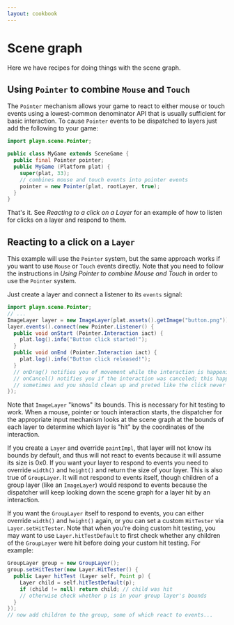 ```yaml
---
layout: cookbook
---
```


# Scene graph

Here we have recipes for doing things with the scene graph.

## Using `Pointer` to combine `Mouse` and `Touch`

The `Pointer` mechanism allows your game to react to either mouse or touch events using a
lowest-common denominator API that is usually sufficient for basic interaction. To cause `Pointer`
events to be dispatched to layers just add the following to your game:

```java
import playn.scene.Pointer;

public class MyGame extends SceneGame {
  public final Pointer pointer;
  public MyGame (Platform plat) {
    super(plat, 33);
    // combines mouse and touch events into pointer events
    pointer = new Pointer(plat, rootLayer, true);
  }
}
```

That's it. See _Reacting to a click on a Layer_ for an example of how to listen for clicks on a
layer and respond to them.

## Reacting to a click on a `Layer`

This example will use the `Pointer` system, but the same approach works if you want to use `Mouse`
or `Touch` events directly. Note that you need to follow the instructions in _Using Pointer to
combine Mouse and Touch_ in order to use the `Pointer` system.

Just create a layer and connect a listener to its `events` signal:

```java
import playn.scene.Pointer;
// ...
ImageLayer layer = new ImageLayer(plat.assets().getImage("button.png"));
layer.events().connect(new Pointer.Listener() {
  public void onStart (Pointer.Interaction iact) {
    plat.log().info("Button click started!");
  }
  public void onEnd (Pointer.Interaction iact) {
    plat.log().info("Button click released!");
  }
  // onDrag() notifies you of movement while the interaction is happening
  // onCancel() notifies you if the interaction was canceled; this happens on mobile
  // sometimes and you should clean up and preted like the click never happened
});
```

Note that `ImageLayer` "knows" its bounds. This is necessary for hit testing to work. When a mouse,
pointer or touch interaction starts, the dispatcher for the appropriate input mechanism looks at
the scene graph at the bounds of each layer to determine which layer is "hit" by the coordinates of
the interaction.

If you create a `Layer` and override `paintImpl`, that layer will not know its bounds by default,
and thus will not react to events because it will assume its size is 0x0. If you want your layer to
respond to events you need to override `width()` and `height()` and return the size of your layer.
This is also true of `GroupLayer`. It will not respond to events itself, though children of a group
layer (like an `ImageLayer`) would respond to events because the dispatcher will keep looking down
the scene graph for a layer hit by an interaction.

If you want the `GroupLayer` itself to respond to events, you can either override `width()` and
`height()` again, or you can set a custom `HitTester` via `Layer.setHitTester`. Note that when
you're doing custom hit testing, you may want to use `Layer.hitTestDefault` to first check whether
any children of the `GroupLayer` were hit before doing your custom hit testing. For example:

```java
GroupLayer group = new GroupLayer();
group.setHitTester(new Layer.HitTester() {
  public Layer hitTest (Layer self, Point p) {
    Layer child = self.hitTestDefault(p);
    if (child != null) return child; // child was hit
    // otherwise check whether p is in your group layer's bounds
  }
});
// now add children to the group, some of which react to events...
```

